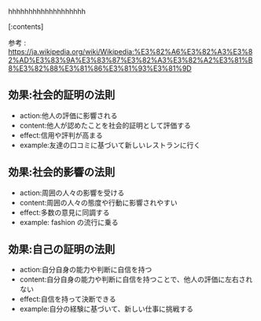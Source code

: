 

hhhhhhhhhhhhhhhhhhh
    
[:contents]

参考 : https://ja.wikipedia.org/wiki/Wikipedia:%E3%82%A6%E3%82%A3%E3%82%AD%E3%83%9A%E3%83%87%E3%82%A3%E3%82%A2%E3%81%B8%E3%82%88%E3%81%86%E3%81%93%E3%81%9D

## 効果:社会的証明の法則
- action:他人の評価に影響される
- content:他人が認めたことを社会的証明として評価する
- effect:信用や評判が高まる
- example:友達の口コミに基づいて新しいレストランに行く

## 効果:社会的影響の法則
- action:周囲の人々の影響を受ける
- content:周囲の人々の態度や行動に影響されやすい
- effect:多数の意見に同調する
- example: fashion の流行に乗る

## 効果:自己の証明の法則
- action:自分自身の能力や判断に自信を持つ
- content:自分自身の能力や判断に自信を持つことで、他人の評価に左右されない
- effect:自信を持って決断できる
- example:自分の経験に基づいて、新しい仕事に挑戦する

    